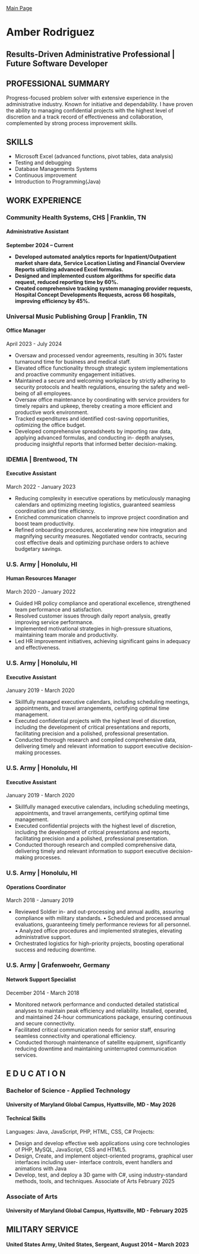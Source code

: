<body> 
<a href="https://amberkrodriguez.github.io/Portfolio-/">Main Page</a> 
<br>
<h1>Amber Rodriguez</h1>
<h2>Results-Driven Administrative Professional | Future Software Developer</h2>

<h2>PROFESSIONAL SUMMARY</h2>
<p>
Progress-focused problem solver with extensive experience in the administrative industry. Known for initiative and dependability. I have proven the ability to managing confidential projects with the highest level of discretion and a track record of effectiveness and collaboration, complemented by strong process improvement skills.</p>


<h2>SKILLS</h2>
  <ul>
    <li>Microsoft Excel (advanced functions, pivot tables, data analysis)</li>
    <li>Testing and debugging</li>
    <li>Database Managements Systems</li>
    <li>Continuous improvement</li>
    <li>Introduction to Programming(Java)</li>
  </ul>

<h2>WORK EXPERIENCE</h2>
<p>
<h3>Community Health Systems, CHS | Franklin, TN</h3>
<h4>Administrative Assistant<h4>
September 2024 – Current
<ul>
  <li>Developed automated analytics reports for Inpatient/Outpatient market share data, Service Location Listing and
  Financial Overview Reports utilizing advanced Excel formulas.</li>
  <li>Designed and implemented custom algorithms for specific data request, reduced reporting time by 60%.</li>
  <li>Created comprehensive tracking system managing provider requests, Hospital Concept Developments Requests, across 66 hospitals, 
    improving efficiency by 45%.</li>
</ul></p>

<p>
<h3>Universal Music Publishing Group | Franklin, TN</h3>
<h4>Office Manager</h4>
April 2023 - July 2024 
<ul>
  <li>Oversaw and processed vendor agreements, resulting in 30% faster turnaround time for business and medical staff.</li>
  <li>Elevated office functionality through strategic system implementations and proactive community engagement initiatives.</li>
  <li>Maintained a secure and welcoming workplace by strictly adhering to security protocols and health regulations, ensuring the safety and well-being of all employees.</li>
  <li>Oversaw office maintenance by coordinating with service providers for timely repairs and upkeep, thereby creating a more efficient and productive work environment.</li>
  <li>Tracked expenditures and identified cost-saving opportunities, optimizing the office budget.</li>
  <li>Developed comprehensive spreadsheets by importing raw data, applying advanced formulas, and conducting in-
  depth analyses, producing insightful reports that informed better decision-making.</li>
</ul></p>

<p>
<h3>IDEMIA | Brentwood, TN </h3>
<h4>Executive Assistant</h4>
March 2022 - January 2023 
<ul>
  <li>Reducing complexity in executive operations by meticulously managing calendars and optimizing meeting logistics, guaranteed seamless coordination and time efficiency.</li>
  <li>Enriched communication channels to improve project coordination and boost team productivity.</li>
  <li>Refined onboarding procedures, accelerating new hire integration and magnifying security measures. Negotiated
  vendor contracts, securing cost effective deals and optimizing purchase orders to achieve budgetary savings.</li>
</ul></p>

<p>
 <h3>U.S. Army | Honolulu, HI</h3>
 <h4>Human Resources Manager</h4>
  March 2020 - January 2022 
 <ul>   
<li>Guided HR policy compliance and operational excellence, strengthened team performance and satisfaction.</li>
<li>Resolved customer issues through daily report analysis, greatly improving service performance.</li>
<li>Implemented motivational strategies in high-pressure situations, maintaining team morale and productivity.</li>
<li>Led HR improvement initiatives, achieving significant gains in adequacy and effectiveness.</li>
 </ul></p>

<p>
<h3>U.S. Army | Honolulu, HI </h3>
<h4>Executive Assistant</h4>
January 2019 - March 2020 
<ul>
  <li>Skillfully managed executive calendars, including scheduling meetings, appointments, and travel arrangements, certifying optimal time management.
  <li>Executed confidential projects with the highest level of discretion, including the development of critical presentations and reports, facilitating precision and a polished, professional presentation.
  <li>Conducted thorough research and compiled comprehensive data, delivering timely and relevant information to support executive decision-making processes.
 </ul></p>

<p> 
 <h3>U.S. Army | Honolulu, HI </h3>
<h4>Executive Assistant</h4>
January 2019 - March 2020 
<ul>
  <li>Skillfully managed executive calendars, including scheduling meetings, appointments, and travel arrangements, certifying optimal time management.
  <li>Executed confidential projects with the highest level of discretion, including the development of critical presentations and reports, facilitating precision and a polished, professional presentation.
  <li>Conducted thorough research and compiled comprehensive data, delivering timely and relevant information to support executive decision-making processes.
 </ul></p>

<p>
 <h3>U.S. Army | Honolulu, HI</h3> 
<h4>Operations Coordinator</h4>
March 2018 - January 2019
<ul>
  <li>Reviewed Soldier in- and out-processing and annual audits, assuring compliance with military standards. • Scheduled and processed annual evaluations, guaranteeing timely performance reviews for all personnel. • Analyzed office procedures and implemented strategies, elevating administrative support.
  <li>Orchestrated logistics for high-priority projects, boosting operational success and reducing downtime.
 </ul>
 </p>

<p> 
<h3>U.S. Army | Grafenwoehr, Germany</h3>
<h4>Network Support Specialist</h4>
December 2014 - March 2018
<ul>
  <li>Monitored network performance and conducted detailed statistical analyses to maintain peak efficiency and reliability. Installed, operated, and    maintained 24-hour communications package, ensuring continuous and secure connectivity.
  <li>Facilitated critical communication needs for senior staff, ensuring seamless connectivity and operational efficiency.
  <li>Conducted thorough maintenance of satellite equipment, significantly reducing downtime and maintaining uninterrupted communication services.
</ul></p>


<h2>E D U C AT I O N</h2>
<p> 
<h3>Bachelor of Science - Applied Technology</h3>
<h4>University of Maryland Global Campus, Hyattsville, MD - May 2026</h4>
</p>

<p> 
<h4>Technical Skills</h4>
Languages: Java, JavaScript, PHP, HTML, CSS, C# Projects:
<ul>
  <li>Design and develop effective web applications using core technologies of PHP, MySQL, JavaScript, CSS and HTML5.</li>
  <li>Design, Create, and implement object-oriented programs, graphical user interfaces including user- interface controls, event handlers and animations with Java</li>
  <li>Develop, test, and deploy a 3D game with C#, using industry-standard methods, tools, and techniques. Associate of Arts February 2025</li>
 </ul></p> 
 
<p> 
<h3>Associate of Arts</h3>
<h4>University of Maryland Global Campus, Hyattsville, MD - February 2025</h4>
</p>
<p>

<h2>MILITARY SERVICE</h2>
<h4>United States Army, United States, Sergeant, August 2014 – March 2023</h4>
</p> 



</body>
